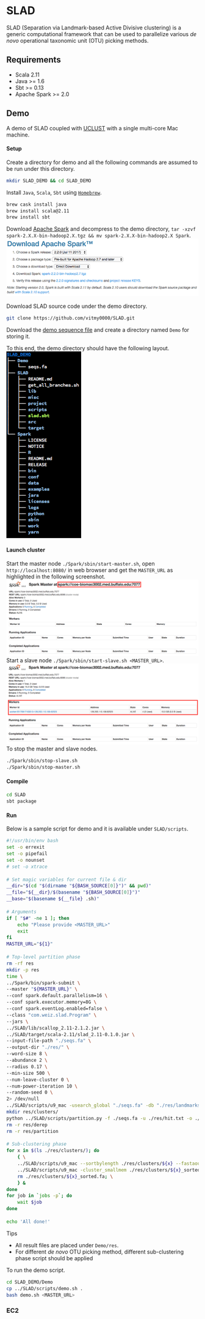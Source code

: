 # SLAD

SLAD (Separation via Landmark-based Active Divisive clustering) is a generic computational framework that can be used to parallelize various _de novo_ operational taxonomic unit (OTU) picking methods.

## Requirements

* Scala 2.11
* Java >= 1.6
* Sbt >= 0.13
* Apache Spark >= 2.0

## Demo

A demo of SLAD coupled with [UCLUST](https://www.drive5.com/usearch/download.html) with a single multi-core Mac machine.

#### Setup

Create a directory for demo and all the following commands are assumed to be run under this directory.
```bash
mkdir SLAD_DEMO && cd SLAD_DEMO
```

Install `Java`, `Scala`, `Sbt` using [`Homebrew`](https://brew.sh/).

```bash
brew cask install java
brew install scala@2.11
brew install sbt
```

Download [Apache Spark](https://spark.apache.org/downloads.html) and decompress to the demo directory, `tar -xzvf spark-2.X.X-bin-hadoop2.X.tgz && mv spark-2.X.X-bin-hadoop2.X Spark`.
![spark_download](misc/spark_download.png)

Download SLAD source code under the demo directory.
```bash
git clone https://github.com/vitmy0000/SLAD.git
```

Download the [demo sequence file](https://buffalo.box.com/s/jm18zyifyeqbb3773w2tsp6bcze3dugt) and create a directory named `Demo` for storing it.

To this end, the demo directory should have the following layout.
![tree](misc/tree.png)

#### Launch cluster

Start the master node `./Spark/sbin/start-master.sh`, open `http://localhost:8080/` in web browser and get the `MASTER_URL` as highlighted in the following screenshot.
![master](misc/master.png)
Start a slave node `./Spark/sbin/start-slave.sh <MASTER_URL>`.
![slave](misc/slave.png)
To stop the master and slave nodes.
```bash
./Spark/sbin/stop-slave.sh
./Spark/sbin/stop-master.sh
```

#### Compile
```bash
cd SLAD
sbt package
```

#### Run

Below is a sample script for demo and it is available under `SLAD/scripts`.
```bash
#!/usr/bin/env bash
set -o errexit
set -o pipefail
set -o nounset
# set -o xtrace

# Set magic variables for current file & dir
__dir="$(cd "$(dirname "${BASH_SOURCE[0]}")" && pwd)"
__file="${__dir}/$(basename "${BASH_SOURCE[0]}")"
__base="$(basename ${__file} .sh)"

# Arguments
if [ "$#" -ne 1 ]; then
    echo "Please provide <MASTER_URL>"
    exit
fi
MASTER_URL="${1}"

# Top-level partition phase
rm -rf res
mkdir -p res
time \
../Spark/bin/spark-submit \
--master "${MASTER_URL}" \
--conf spark.default.parallelism=16 \
--conf spark.executor.memory=8G \
--conf spark.eventLog.enabled=false \
--class "com.weiz.slad.Program" \
--jars \
../SLAD/lib/scallop_2.11-2.1.2.jar \
../SLAD/target/scala-2.11/slad_2.11-0.1.0.jar \
--input-file-path "./seqs.fa" \
--output-dir "./res/" \
--word-size 8 \
--abundance 2 \
--radius 0.17 \
--min-size 500 \
--num-leave-cluster 0 \
--num-power-iteration 10 \
--random-seed 0 \
2> /dev/null
../SLAD/scripts/u9_mac -usearch_global "./seqs.fa" -db "./res/landmarks.fa" -id 0.6 -blast6out "./res/hit.txt" -strand plus -threads 4
mkdir res/clusters/
python ../SLAD/scripts/partition.py -f ./seqs.fa -u ./res/hit.txt -o ./res/clusters -c ./res/sub_count.txt
rm -r res/derep
rm -r res/partition

# Sub-clustering phase
for x in $(ls ./res/clusters/); do
    { \
    ../SLAD/scripts/u9_mac --sortbylength ./res/clusters/${x} --fastaout ./res/clusters/${x}_sorted.fa; \
    ../SLAD/scripts/u9_mac -cluster_smallmem ./res/clusters/${x}_sorted.fa -id 0.97 -centroids ./res/clusters/${x}_centroids.fa -userout ./res/clusters/${x}_user.txt -userfields query+target+id; \
    rm ./res/clusters/${x}_sorted.fa; \
    } &
done
for job in `jobs -p`; do
    wait $job
done

echo 'All done!'
```

Tips
* All result files are placed under `Demo/res`.
* For different _de novo_ OTU picking method, different sub-clustering phase script should be applied

To run the demo script.
```bash
cd SLAD_DEMO/Demo
cp ../SLAD/scripts/demo.sh .
bash demo.sh <MASTER_URL>
```

### EC2
